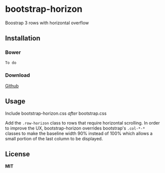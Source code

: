 bootstrap-horizon
=================
Boostrap 3 rows with horizontal overflow

Installation
------------

### Bower

```
To do
```

### Download

[Github](https://raw.githubusercontent.com/FluidApps/bootstrap-horizon/master/bootstrap-horizon.css)

Usage
-----

Include bootstrap-horizon.css *after* bootstrap.css

Add the `.row-horizon` class to rows that require horizontal scrolling. In order to improve the UX, bootstrap-horizon overrides bootstrap's `.col-*-*` classes to make the baseline width 90% instead of 100% which allows a small portion of the last column to be displayed.

License
-------

**MIT**
